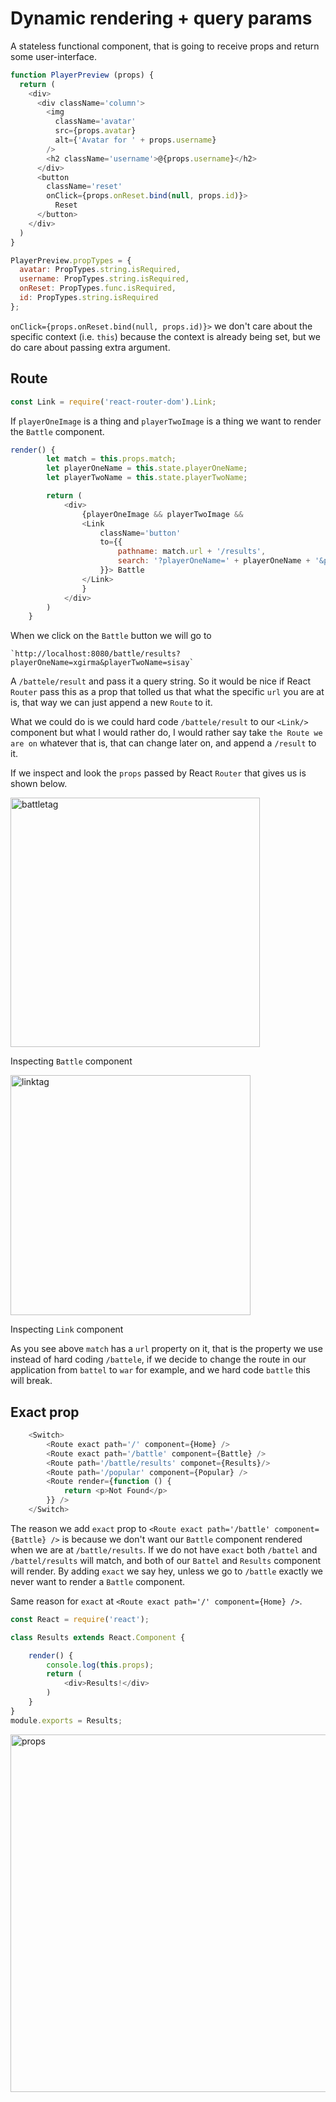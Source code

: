 # Dynamic rendering + query params
A stateless functional component, that is going to receive props and return some user-interface. 
```javascript
function PlayerPreview (props) {
  return (
    <div>
      <div className='column'>
        <img
          className='avatar'
          src={props.avatar}
          alt={'Avatar for ' + props.username}
        />
        <h2 className='username'>@{props.username}</h2>
      </div>
      <button
        className='reset'
        onClick={props.onReset.bind(null, props.id)}>
          Reset
      </button>
    </div>
  )
}

PlayerPreview.propTypes = {
  avatar: PropTypes.string.isRequired,
  username: PropTypes.string.isRequired,
  onReset: PropTypes.func.isRequired,
  id: PropTypes.string.isRequired
};
``` 

`onClick={props.onReset.bind(null, props.id)}>` we don't care about the specific context (i.e. `this`) because the context is already being set, 
but we do care about passing extra argument. 

## Route

```javascript
const Link = require('react-router-dom').Link;
```
If `playerOneImage` is a thing and `playerTwoImage` is a thing we want to render the `Battle` component. 
````javascript
render() {
        let match = this.props.match;
        let playerOneName = this.state.playerOneName;
        let playerTwoName = this.state.playerTwoName;

        return (
            <div>
                {playerOneImage && playerTwoImage &&
                <Link
                    className='button'
                    to={{
                        pathname: match.url + '/results',
                        search: '?playerOneName=' + playerOneName + '&playerTwoName=' + playerTwoName
                    }}> Battle
                </Link>
                }
            </div>
        )
    }
````

When we click on the `Battle` button we will go to 

    `http://localhost:8080/battle/results?playerOneName=xgirma&playerTwoName=sisay`
    
A `/battele/result` and pass it a query string. So it would be nice if React `Router` pass this as a prop that tolled us that 
what the specific `url` you are at is, that way we can just append a new `Route` to it. 

What we could do is we could hard code `/battele/result` to our `<Link/>` component but what I would rather do, I would rather say 
take `the Route we are on` whatever that is, that can change later on, and append a `/result` to it. 

If we inspect and look the `props` passed by React `Router` that gives us is shown below. 

<img width="399" alt="battletag" src="https://user-images.githubusercontent.com/5876481/32546133-e62119fe-c432-11e7-9520-5d4d88cbaa70.png">

Inspecting `Battle` component

<img width="384" alt="linktag" src="https://user-images.githubusercontent.com/5876481/32546159-f8486790-c432-11e7-96ca-110d82db2977.png">

Inspecting `Link` component

As you see above `match` has a `url` property on it, that is the property we use instead of hard coding `/battele`, if we
decide to change the route in our application from `battel` to `war` for example, and we hard code `battle` this will break. 


## Exact prop
```javascript
    <Switch>
        <Route exact path='/' component={Home} />
        <Route exact path='/battle' component={Battle} />
        <Route path='/battle/results' componet={Results}/>
        <Route path='/popular' component={Popular} />
        <Route render={function () {
            return <p>Not Found</p>
        }} />
    </Switch>
```
The reason we add `exact` prop to `<Route exact path='/battle' component={Battle} />` is because we don't want our `Battle`
component rendered when we are at `/battle/results`. If we do not have `exact` both `/battel` and `/battel/results` will match,
and both of our `Battel` and `Results` component will render. By adding `exact` we say hey, unless we go to `/battle` exactly
we never want to render a `Battle` component. 

Same reason for `exact` at `<Route exact path='/' component={Home} />`. 

```javascript
const React = require('react');

class Results extends React.Component {

    render() {
        console.log(this.props);
        return (
            <div>Results!</div>
        )
    }
}
module.exports = Results;
```
<img width="572" alt="props" src="https://user-images.githubusercontent.com/5876481/32546166-025aef8c-c433-11e7-850f-51408e4cf939.png">